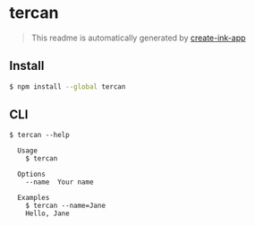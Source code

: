 # tercan

> This readme is automatically generated by [create-ink-app](https://github.com/vadimdemedes/create-ink-app)

## Install

```bash
$ npm install --global tercan
```

## CLI

```
$ tercan --help

  Usage
    $ tercan

  Options
    --name  Your name

  Examples
    $ tercan --name=Jane
    Hello, Jane
```
